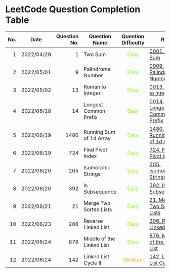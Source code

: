 # LeetCode Question Completion Table

| No. | Date       | Question No. | Question Name             |             Question Difficulty              | Ref.                                                                              |                              My Attempt                               |
| --: | ---------- | -----------: | ------------------------- | :------------------------------------------: | --------------------------------------------------------------------------------- | :-------------------------------------------------------------------: |
|   1 | 2022/04/29 |            1 | Two Sum                   | <span style="color:chartreuse"> Easy </span> | [0001. Two Sum](/questions/0001-Two-Sum/qa.md)                                    |          [JS](/questions/0001-Two-Sum/myattempt/20220429.js)          |
|   2 | 2022/05/01 |            9 | Palindrome Number         | <span style="color:chartreuse"> Easy </span> | [0009. Palindrome Number](/questions/0009-Palindrome-Number/qa.md)                |     [JS](/questions/0009-Palindrome-Number/myattempt/20220501.js)     |
|   3 | 2022/05/02 |           13 | Roman to Integer          | <span style="color:chartreuse"> Easy </span> | [0013. Roman to Integer](/questions/0013-Roman-to-Integer/qa.md)                  |     [JS](/questions/0013-Roman-to-Integer/myattempt/20220502.js)      |
|   4 | 2022/06/18 |           14 | Longest Common Prefix     | <span style="color:chartreuse"> Easy </span> | [0014. Longest Common Prefix](/questions/0014-Longest-Common-Prefix/qa.md)        |   [JS](/questions/0014-Longest-Common-Prefix/myattempt/20220618.js)   |
|   5 | 2022/06/19 |         1480 | Running Sum of 1d Array   | <span style="color:chartreuse"> Easy </span> | [1480. Running Sum of 1d Array](/questions/1480-Running-Sum-of-1d-Array/qa.md)    |  [JS](/questions/1480-Running-Sum-of-1d-Array/myattempt/20220619.js)  |
|   6 | 2022/06/19 |          724 | Find Pivot Index          | <span style="color:chartreuse"> Easy </span> | [724. Find Pivot Index](/questions/0724-Find-Pivot-Index/qa.md)                   |     [JS](/questions/0724-Find-Pivot-Index/myattempt/20220619.js)      |
|   7 | 2022/06/20 |          205 | Isomorphic Strings        | <span style="color:chartreuse"> Easy </span> | [205. Isomorphic Strings](/questions/0205-Isomorphic-Strings/qa.md)               |    [JS](/questions/0205-Isomorphic-Strings/myattempt/20220620.js)     |
|   8 | 2022/06/20 |          392 | Is Subsequence            | <span style="color:chartreuse"> Easy </span> | [392. Is Subsequence](/questions/0392-Is-Subsequence/qa.md)                       |      [JS](/questions/0392-Is-Subsequence/myattempt/20220620.js)       |
|   9 | 2022/06/21 |           21 | Merge Two Sorted Lists    | <span style="color:chartreuse"> Easy </span> | [21. Merge Two Sorted Lists](/questions/0021-Merge-Two-Sorted-Lists/qa.md)        |  [JS](/questions/0021-Merge-Two-Sorted-Lists/myattempt/20220621.js)   |
|  10 | 2022/06/23 |          206 | Reverse Linked List       | <span style="color:chartreuse"> Easy </span> | [206. Reverse Linked List](/questions/0206-Reverse-Linked-List/qa.md)             |    [JS](/questions/0206-Reverse-Linked-List/myattempt/20220623.js)    |
|  11 | 2022/06/24 |          876 | Middle of the Linked List | <span style="color:chartreuse"> Easy </span> | [876. Middle of the Linked List](/questions/0876-Middle-of-the-Linked-List/qa.md) | [JS](/questions/0876-Middle-of-the-Linked-List/myattempt/20220624.js) |
|  12 | 2022/06/24 |          142 | Linked List Cycle II      |  <span style="color:orange"> Medium </span>  | [142. Linked List Cycle II](/questions/0142-Linked-List-Cycle-II/qa.md)           |   [JS](/questions/0142-Linked-List-Cycle-II/myattempt/20220624.js)    |
